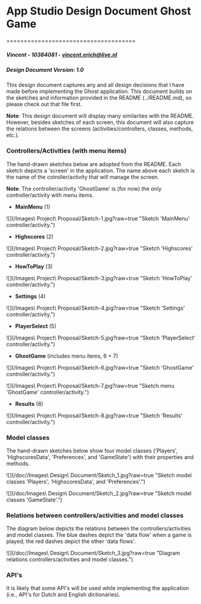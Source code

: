 # App Studio Design Document Ghost Game #
=====================================
##### Vincent - 10384081 - <vincent.erich@live.nl> #####
##### Design Document Version: 1.0 #####

This design document captures any and all design decisions that I have made before implementing the Ghost application. This document builds on the sketches and information provided in the README (../README.md), so please check out that file first.

<b>Note</b>: This design document will display many similarites with the README. However, besides sketches of each screen, this document will also capture the relations between the screens (activities/controllers, classes, methods, etc.). 

### Controllers/Activities (with menu items) ###

The hand-drawn sketches below are adopted from the README. Each sketch depicts a 'screen' in the application. The name above each sketch is the name of the cotroller/activity that will manage the screen.

<b>Note</b>: The controller/activity 'GhostGame' is (for now) the only controller/activity with menu items.  

* <b>MainMenu</b> (1)

![](/Images\ Project\ Proposal/Sketch-1.jpg?raw=true "Sketch 'MainMenu' controller/activity.")

* <b>Highscores</b> (2)

![](/Images\ Project\ Proposal/Sketch-2.jpg?raw=true "Sketch 'Highscores' controller/activity.")

* <b>HowToPlay</b> (3)

![](/Images\ Project\ Proposal/Sketch-3.jpg?raw=true "Sketch 'HowToPlay' controller/activity.")

* <b>Settings</b> (4)

![](/Images\ Project\ Proposal/Sketch-4.jpg?raw=true "Sketch 'Settings' controller/activity.")

* <b>PlayerSelect</b> (5)

![](/Images\ Project\ Proposal/Sketch-5.jpg?raw=true "Sketch 'PlayerSelect' controller/activity.")

* <b>GhostGame</b> (includes menu items, 6 + 7)

![](/Images\ Project\ Proposal/Sketch-6.jpg?raw=true "Sketch 'GhostGame' controller/activity.")

![](/Images\ Project\ Proposal/Sketch-7.jpg?raw=true "Sketch menu 'GhostGame' controller/activity.")

* <b>Results</b> (8)

![](/Images\ Project\ Proposal/Sketch-8.jpg?raw=true "Sketch 'Results' controller/activity.")

### Model classes ###

The hand-drawn sketches below show four model classes ('Players', 'HighscoresData', 'Preferences', and 'GameState') with their properties and methods.

![](/doc//Images\ Design\ Document/Sketch_1.jpg?raw=true "Sketch model classes 'Players', 'HighscoresData', and 'Preferences'.")

![](/doc/Images\ Design\ Document/Sketch_2.jpg?raw=true "Sketch model classes 'GameState'.")

### Relations between controllers/activities and model classes ###

The diagram below depicts the relations between the controllers/activities and model classes. The blue dashes depict the 'data flow' when a game is played; the red dashes depict the other 'data flows'.

![](/doc//Images\ Design\ Document/Sketch_3.jpg?raw=true "Diagram relations controllers/activities and model classes.") 

### API's ###

It is likely that some API's will be used while implementing the application (i.e., API's for Dutch and English dictionaries). 
